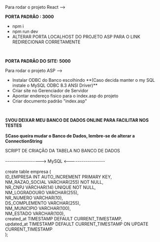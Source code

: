 Para rodar o projeto React --> <br>

**PORTA PADRÃO : 3000**<br>

<ul>
  <li>npm i</li>
  <li>npm run dev</li>
  <li>ALTERAR PORTA LOCALHOST DO PROJETO ASP PARA O LINK REDIRECIONAR CORRETAMENTE</li>
</ul>
<br>

**PORTA PADRÃO DO SITE: 5000**<br>

Para rodar o projeto ASP --><br>
<ul>
  <li>Instalar ODBC do Banco escolhindo **(Caso decida manter o my SQL instale o MySQL ODBC 8.3 ANSI Driver)**</li>
  <li>Criar site no Gerenciador de Servidor</li>
  <li>Apontar endereço fisico para o index.asp do projeto</li>
  <li>Criar documento padrão "index.asp"</li>
</ul><br>

$**VOU DEIXAR MEU BANCO DE DADOS ONLINE PARA FACILITAR NOS TESTES**<br>
<br>
$**Caso queira mudar o Banco de Dados, lembre-se de alterar a ConnectionString**<br>

SCRIPT DE CRIAÇÃO DA TABELA NO BANCO DE DADOS <br>
<br>
------------------> MySQL <------------------<br>
<br>
create table empresa (<br>
    ID_EMPRESA INT AUTO_INCREMENT PRIMARY KEY,<br>
    NM_RAZAO_SOCIAL VARCHAR(255) NOT NULL,<br>
    NR_CNPJ VARCHAR(14) UNIQUE NOT NULL,<br>
    NM_LOGRADOURO VARCHAR(255),<br>
    NR_NUMERO VARCHAR(10),<br>
    DS_COMPLEMENTO VARCHAR(255),<br>
    NM_MUNICIPIO VARCHAR(100),<br>
    NM_ESTADO VARCHAR(100),<br>
    created_at TIMESTAMP DEFAULT CURRENT_TIMESTAMP,<br>
    updated_at TIMESTAMP DEFAULT CURRENT_TIMESTAMP ON UPDATE CURRENT_TIMESTAMP<br>
);<br>
